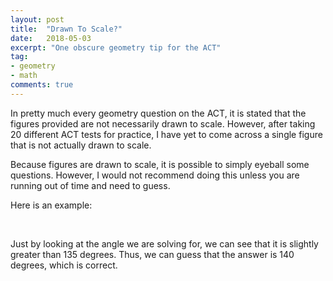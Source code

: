 ```yaml
---
layout: post
title:  "Drawn To Scale?"
date:   2018-05-03
excerpt: "One obscure geometry tip for the ACT"
tag:
- geometry
- math
comments: true
---
```


In pretty much every geometry question on the ACT, it is stated that the figures provided are not necessarily drawn to scale. However, after taking 20 different ACT tests for practice, I have yet to come across a single figure that is not actually drawn to scale. 

Because figures are drawn to scale, it is possible to simply eyeball some questions. However, I would not recommend doing this unless you are running out of time and need to guess. 

Here is an example:
<figure>
    <a href="https://github.com/36ACT/MyPicture/blob/master/triangle_example.png?raw=true"></a>
    <figcaption></figcaption>
</figure> 


Just by looking at the angle we are solving for, we can see that it is slightly greater than 135 degrees. Thus, we can guess that the answer is 140 degrees, which is correct.
